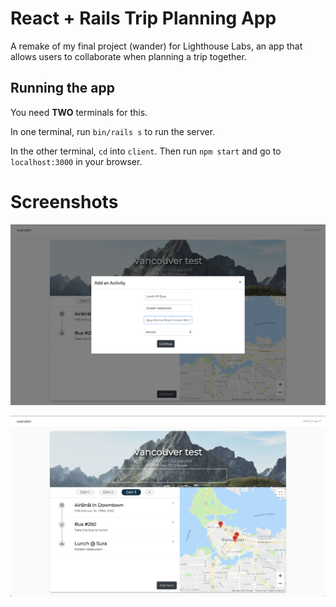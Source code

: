 # React + Rails Trip Planning App

A remake of my final project (wander) for Lighthouse Labs, an app that allows users to collaborate when planning a trip together.

## Running the app

You need **TWO** terminals for this.

In one terminal, run `bin/rails s` to run the server.

In the other terminal, `cd` into `client`. Then run `npm start` and go to `localhost:3000` in your browser.

# Screenshots

!["Screenshot of adding item"](https://github.com/hungrypc/tripper/blob/master/storage/1.png)

!["Screenshot of trip page"](https://github.com/hungrypc/tripper/blob/master/storage/2.png)

